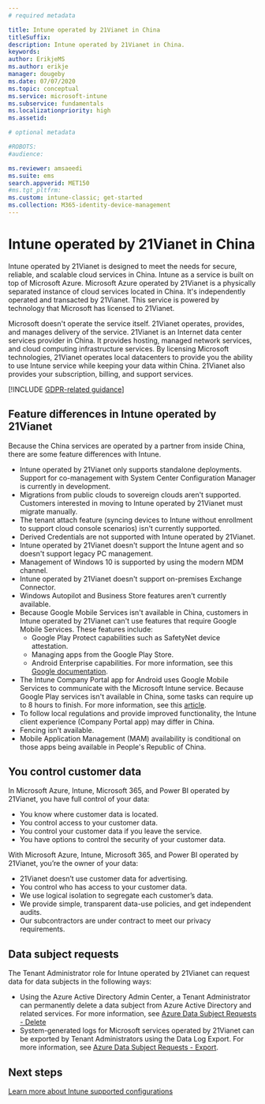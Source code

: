 ```yaml
---
# required metadata

title: Intune operated by 21Vianet in China
titleSuffix: 
description: Intune operated by 21Vianet in China.
keywords:
author: ErikjeMS
ms.author: erikje
manager: dougeby
ms.date: 07/07/2020
ms.topic: conceptual
ms.service: microsoft-intune
ms.subservice: fundamentals
ms.localizationpriority: high
ms.assetid: 

# optional metadata

#ROBOTS:
#audience:

ms.reviewer: amsaeedi
ms.suite: ems
search.appverid: MET150
#ms.tgt_pltfrm:
ms.custom: intune-classic; get-started
ms.collection: M365-identity-device-management
---
```


# Intune operated by 21Vianet in China  

Intune operated by 21Vianet is designed to meet the needs for secure, reliable, and scalable cloud services in China. Intune as a service is built on top of Microsoft Azure. Microsoft Azure operated by 21Vianet is a physically separated instance of cloud services located in China. It's independently operated and transacted by 21Vianet. This service is powered by technology that Microsoft has licensed to 21Vianet.

Microsoft doesn't operate the service itself. 21Vianet operates, provides, and manages delivery of the service. 21Vianet is an Internet data center services provider in China. It provides hosting, managed network services, and cloud computing infrastructure services. By licensing Microsoft technologies, 21Vianet operates local datacenters to provide you the ability to use Intune service while keeping your data within China. 21Vianet also provides your subscription, billing, and support services.

[!INCLUDE [GDPR-related guidance](../includes/gdpr-dsr-and-stp-note.md)]

## Feature differences in Intune operated by 21Vianet

Because the China services are operated by a partner from inside China, there are some feature differences with Intune. 

- Intune operated by 21Vianet only supports standalone deployments. Support for co-management with System Center Configuration Manager is currently in development.
- Migrations from public clouds to sovereign clouds aren't supported. Customers interested in moving to Intune operated by 21Vianet must migrate manually.
- The tenant attach feature (syncing devices to Intune without enrollment to support cloud console scenarios) isn't currently supported.
- Derived Credentials are not supported with Intune operated by 21Vianet.
- Intune operated by 21Vianet doesn't support the Intune agent and so doesn't support legacy PC management.
- Management of Windows 10 is supported by using the modern MDM channel.
- Intune operated by 21Vianet doesn't support on-premises Exchange Connector.
- Windows Autopilot and Business Store features aren't currently available.
- Because Google Mobile Services isn't available in China, customers in Intune operated by 21Vianet can't use features that require Google Mobile Services. These features include:
  - Google Play Protect capabilities such as SafetyNet device attestation.
  - Managing apps from the Google Play Store.
  - Android Enterprise capabilities. For more information, see this [Google documentation](https://support.google.com/work/android/answer/6270910?hl=en).
- The Intune Company Portal app for Android uses Google Mobile Services  to communicate with the Microsoft Intune service. Because Google Play services isn't available in China, some tasks can require up to 8 hours to finish. For more information, see this [article](../apps/manage-without-gms.md#limitations-of-intune-device-administrator-management-when-gms-is-unavailable). 
- To follow local regulations and provide improved functionality, the Intune client experience (Company Portal app) may differ in China.
- Fencing isn't available.
- Mobile Application Management (MAM) availability is conditional on those apps being available in People's Republic of China.

## You control customer data

In Microsoft Azure, Intune, Microsoft 365, and Power BI operated by 21Vianet, you have full control of your data:
- You know where customer data is located.
- You control access to your customer data.
- You control your customer data if you leave the service.
- You have options to control the security of your customer data.

With Microsoft Azure, Intune, Microsoft 365, and Power BI operated by 21Vianet, you’re the owner of your data:
- 21Vianet doesn’t use customer data for advertising.
- You control who has access to your customer data.
- We use logical isolation to segregate each customer’s data.
- We provide simple, transparent data-use policies, and get independent audits.
- Our subcontractors are under contract to meet our privacy requirements.

## Data subject requests

The Tenant Administrator role for Intune operated by 21Vianet can request data for data subjects in the following ways:

- Using the Azure Active Directory Admin Center, a Tenant Administrator can permanently delete a data subject from Azure Active Directory and related services. For more information, see [Azure Data Subject Requests - Delete](/microsoft-365/compliance/gdpr-dsr-azure?view=o365-worldwide#step-5-delete)
- System-generated logs for Microsoft services operated by 21Vianet can be exported by Tenant Administrators using the Data Log Export. For more information, see [Azure Data Subject Requests - Export](/microsoft-365/compliance/gdpr-dsr-azure?view=o365-worldwide#step-6-export).

## Next steps

[Learn more about Intune supported configurations](supported-devices-browsers.md)